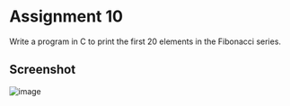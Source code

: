 # Assignment 10

Write a program in C to print the first 20 elements in the Fibonacci series.

## Screenshot

![image](https://user-images.githubusercontent.com/82442807/145575134-c91347f0-0fa6-4844-b1c7-19aea79b662d.png)
